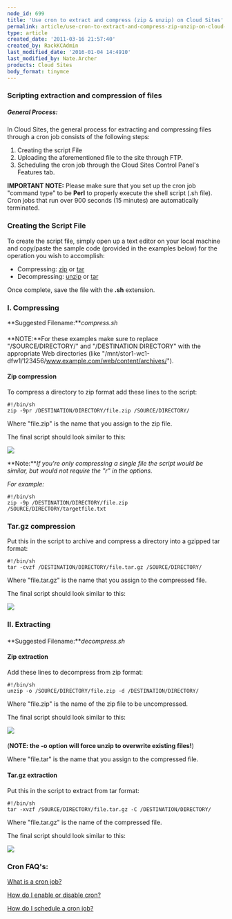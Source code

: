 ```yaml
---
node_id: 699
title: 'Use cron to extract and compress (zip & unzip) on Cloud Sites'
permalink: article/use-cron-to-extract-and-compress-zip-unzip-on-cloud-sites
type: article
created_date: '2011-03-16 21:57:40'
created_by: RackKCAdmin
last_modified_date: '2016-01-04 14:4910'
last_modified_by: Nate.Archer
products: Cloud Sites
body_format: tinymce
---
```


### Scripting extraction and compression of files

##### General Process:

In Cloud Sites, the general process for extracting and compressing files
through a cron job consists of the following steps:

1.  Creating the script File
2.  Uploading the aforementioned file to the site through FTP.
3.  Scheduling the cron job through the Cloud Sites Control Panel's
    Features tab.

**IMPORTANT NOTE:** Please make sure that you set up the cron job
"command type" to be **Perl** to properly execute the shell script (.sh
file). Cron jobs that run over 900 seconds (15 minutes) are
automatically terminated.

### Creating the Script File

To create the script file, simply open up a text editor on your local
machine and copy/paste the sample code (provided in the examples below)
for the operation you wish to accomplish:

-   Compressing: [zip](#zip) or [tar](#tar)
-   Decompressing: [unzip](#unzip) or [tar](#untar)

Once complete, save the file with the **.sh** extension. 

### I. Compressing

**Suggested Filename:***compress.sh*

#### 

**NOTE:**For these examples make sure to replace "/SOURCE/DIRECTORY/"
and "/DESTINATION DIRECTORY" with the appropriate Web directories (like
"/mnt/stor1-wc1-dfw1/123456/www.example.com/web/content/archives/").

#### Zip compression

To compress a directory to zip format add these lines to the script:

    #!/bin/sh
    zip -9pr /DESTINATION/DIRECTORY/file.zip /SOURCE/DIRECTORY/  

Where "file.zip" is the name that you assign to the zip file.

The final script should look similar to this:

![](/knowledge_center/sites/default/files/field/image/Zip_script_visual.png)

**Note:***If you're only compressing a single file the script would be
similar, but would not require the "r" in the options.*

*For example:*

    #!/bin/sh
    zip -9p /DESTINATION/DIRECTORY/file.zip /SOURCE/DIRECTORY/targetfile.txt 

#### 

###  

### Tar.gz compression

Put this in the script to archive and compress a directory into a
gzipped tar format:

    #!/bin/sh
    tar -cvzf /DESTINATION/DIRECTORY/file.tar.gz /SOURCE/DIRECTORY/   

Where "file.tar.gz" is the name that you assign to the compressed file.

The final script should look similar to this:

![](/knowledge_center/sites/default/files/field/image/Zip_script_visual.png)

### II. Extracting

#### 

**Suggested Filename:***decompress.sh*

#### Zip extraction

Add these lines to decompress from zip format:

    #!/bin/sh                                           
    unzip -o /SOURCE/DIRECTORY/file.zip -d /DESTINATION/DIRECTORY/

Where "file.zip" is the name of the zip file to be uncompressed.

The final script should look similar to this:

![](/knowledge_center/sites/default/files/field/image/Unzip_script_visual_0.png)

#### 

(**NOTE: the -o option will force unzip to overwrite existing files!**)

Where "file.tar" is the name that you assign to the compressed file.

#### Tar.gz extraction

Put this in the script to extract from tar format:

    #!/bin/sh  
    tar -xvzf /SOURCE/DIRECTORY/file.tar.gz -C /DESTINATION/DIRECTORY/

Where "file.tar.gz" is the name of the compressed file.

The final script should look similar to this:

![](/knowledge_center/sites/default/files/field/image/Untar_script_visual.png)

### Cron FAQ's:

[What is a cron
job?](/knowledge_center/index.php/What_is_a_cron_job "What is a cron job?")

[How do I enable or disable
cron?](/knowledge_center/index.php/How_do_I_enable/disable_a_cron_job "How do I enable or disable cron?")

[How do I schedule a cron
job?](/knowledge_center/index.php/How_do_I_schedule_a_cron_job "How do I schedule a cron job?")

